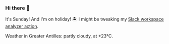 ### Hi there :wave:

It's Sunday! And I'm on holiday! :desert_island: I might be tweaking my [Slack workspace analyzer action](https://github.com/bewuethr/slack-analyzer).

Weather in Greater Antilles: partly cloudy, at +23°C.
